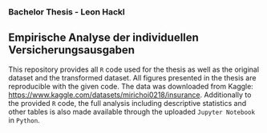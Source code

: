 ### Bachelor Thesis - Leon Hackl
## Empirische Analyse der individuellen Versicherungsausgaben
This repository provides all `R` code used for the thesis as well as the original dataset and the transformed dataset. All figures presented in the thesis are reproducible with the given code. The data was downloaded from Kaggle: https://www.kaggle.com/datasets/mirichoi0218/insurance. Additionally to the provided `R` code, the full analysis including descriptive statistics and other tables is also made available through the uploaded `Jupyter Notebook` in `Python`.

